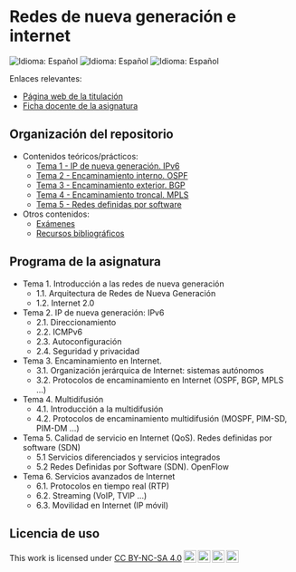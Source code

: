 # Redes de nueva generación e internet

![Idioma: Español](https://img.shields.io/badge/Idioma-Español-green.svg)
![Idioma: Español](https://img.shields.io/badge/Año_académico-2022/2023-blue.svg)
![Idioma: Español](https://img.shields.io/badge/Curso_académico-Primer_curso-blue.svg)

Enlaces relevantes:

- [Página web de la titulación](https://informatica.ucm.es/master-en-ingenieria-informatica)
- [Ficha docente de la asignatura](docs/fichaDocente.pdf)

## Organización del repositorio

- Contenidos teóricos/prácticos:
  - [Tema 1 - IP de nueva generación. IPv6](tema1_IpDeNuevaGeneracion.IPv6)
  - [Tema 2 - Encaminamiento interno. OSPF](tema2_encaminamientoInterno.OSPF)
  - [Tema 3 - Encaminamiento exterior. BGP](tema3_encaminamientoExterior.BGP)
  - [Tema 4 - Encaminamiento troncal. MPLS](tema4_encaminamientoTroncal.MPLS)
  - [Tema 5 - Redes definidas por software](tema5_redesDefinidasPorSoftware.SDN)
- Otros contenidos:
  - [Exámenes](examenes)
  - [Recursos bibliográficos](recursosBibliograficos)

## Programa de la asignatura

- Tema 1. Introducción a las redes de nueva generación
  - 1.1. Arquitectura de Redes de Nueva Generación
  - 1.2. Internet 2.0
- Tema 2. IP de nueva generación: IPv6
  - 2.1. Direccionamiento
  - 2.2. ICMPv6
  - 2.3. Autoconfiguración
  - 2.4. Seguridad y privacidad
- Tema 3. Encaminamiento en Internet.
  - 3.1. Organización jerárquica de Internet: sistemas autónomos
  - 3.2. Protocolos de encaminamiento en Internet (OSPF, BGP, MPLS …)
- Tema 4. Multidifusión
  - 4.1. Introducción a la multidifusión
  - 4.2. Protocolos de encaminamiento multidifusión (MOSPF, PIM-SD, PIM-DM …)
- Tema 5. Calidad de servicio en Internet (QoS). Redes definidas por software (SDN)
  - 5.1 Servicios diferenciados y servicios integrados
  - 5.2 Redes Definidas por Software (SDN). OpenFlow
- Tema 6. Servicios avanzados de Internet
  - 6.1. Protocolos en tiempo real (RTP)
  - 6.2. Streaming (VoIP, TVIP …)
  - 6.3. Movilidad en Internet (IP móvil)

## Licencia de uso

<p xmlns:cc="http://creativecommons.org/ns#">This work is licensed under <a href="https://creativecommons.org/licenses/by-nc-sa/4.0/?ref=chooser-v1" target="_blank" rel="license noopener noreferrer" style="display:inline-block;">CC BY-NC-SA 4.0<img style="height:22px!important;margin-left:3px;vertical-align:text-bottom;" src="https://mirrors.creativecommons.org/presskit/icons/cc.svg?ref=chooser-v1" alt=""><img style="height:22px!important;margin-left:3px;vertical-align:text-bottom;" src="https://mirrors.creativecommons.org/presskit/icons/by.svg?ref=chooser-v1" alt=""><img style="height:22px!important;margin-left:3px;vertical-align:text-bottom;" src="https://mirrors.creativecommons.org/presskit/icons/nc.svg?ref=chooser-v1" alt=""><img style="height:22px!important;margin-left:3px;vertical-align:text-bottom;" src="https://mirrors.creativecommons.org/presskit/icons/sa.svg?ref=chooser-v1" alt=""></a></p>